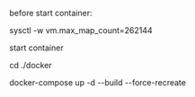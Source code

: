 before start container:

sysctl -w vm.max_map_count=262144

start container

cd ./docker

docker-compose up -d --build --force-recreate
